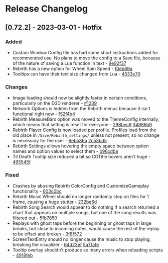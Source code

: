 # Release Changelog


## [0.72.2] - 2023-03-01 - Hotfix

### Added
- Custom Window Config file has had some short instructions added for recommended use. No plans to move the config to a Save file, because of the nature of saving a Lua function in text - [9e92f37](../../../commit/9e92f37884f8114f9d0801fa7d5b19ab287cf7f0)
- Rebirth has a new option for Wheel Spin Speed - [f0eb69a](../../../commit/f0eb69a1b85c10e74d7ec1be8c2d1fbdf74419af)
- Tooltips can have their text size changed from Lua - [4533e70](../../../commit/4533e70352e25d94486793a2eef29ce04fa44f55)

### Changes
- Image loading should now be slightly faster in certain conditions, particularly on the D3D renderer - [#1239](../../../pull/1239)
- Network Options is hidden from the Rebirth menus because it isn't functional right now - [f52f4b4](../../../commit/f52f4b4d34f2474da367a05636c8250855d6569b)
- Rebirth MeasureBars option was moved to the ThemeConfig internally, which means that setting is reset for everyone - [298bec9](../../../commit/298bec9f894fab1b354651e112682edf7989e35c) [34986b9](../../../commit/34986b9bfd99a6240e0328c502a5a39c6a477204)
- Rebirth Player Config is now loaded per profile. Profiles load from the old place in `/Save/Rebirth_settings/` unless not present, so no change is necessary for the user - [6ebb86a](../../../commit/6ebb86af507a5bf0a9a3c00fe9cc486028f7fff2) [2c53bd5](../../../commit/2c53bd5d042a768a999be7fde348ed8a417684c3)
- Rebirth Settings allows hovering the empty space between option names and option values to select them - [b96cdba](../../../commit/b96cdbadb9f7ceef719244326d1f7d63472122e9)
- Til Death Tooltip size reduced a bit so CDTitle hovers aren't huge - [495545f](../../../commit/495545f6d5c6736a8da134549b9be0bcd0184d76)

### Fixed
- Crashes by abusing Rebirth ColorConfig and CustomizeGameplay functionality - [603c0bc](../../../commit/603c0bc15405939bda5106656028310f6c331330)
- Rebirth Music Wheel should no longer randomly stop on files for 1 frame, causing a huge stutter - [232be6d](../../../commit/232be6dd2552ab1a93a50cb1cfd8a7ac19d401d1)
- Rebirth Song Search would appear to do nothing if a search returned a chart that appears on multiple songs, but one of the song results was filtered out - [5fb7850](../../../commit/5fb7850c0facc856a3e07687ddec2055aa31a47f)
- Replays with ghost taps before the beginning or ghost taps in large breaks, but close to incoming notes, would cause the rest of the replay to be offset and broken - [3f8f572](../../../commit/3f8f5728c82cd328ceec70b89dcee5e958fbf24a)
- ScreenTextEntry should no longer cause the music to stop playing, breaking the visualizer - [64d23ef](../../../commit/64d23efc643457b5a321d135843744d54be846bd) [5a71afe](../../../commit/5a71afed147b1f7ce0289e6984f86f8089de9e00)
- Tooltip overlay shouldn't produce so many errors when reloading scripts - [4918feb](../../../commit/4918feb1390ff4b40229893f4cab3200f6eb5e37)